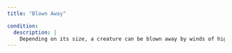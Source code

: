 ```yaml
---
title: "Blown Away"

condition:
  description: |
    Depending on its size, a creature can be blown away by winds of high velocity. A creature on the ground that is blown away is knocked down and rolls {% die_roll 1 4 0 %} &times; 10 feet, taking {% die_roll 1 4 0 %} points of nonlethal damage per 10 feet. A flying creature that is blown away is blown back {% die_roll 2 6 0 %} &times; 10 feet and takes {% die_roll 2 6 0 %} points of nonlethal damage due to battering and buffering.
---
```

